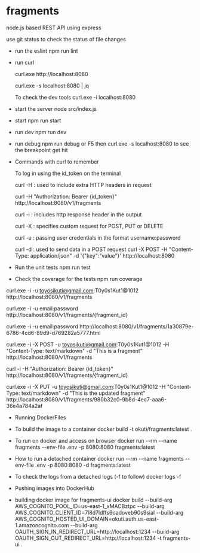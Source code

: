 # fragments

node.js based REST API using express

use git status to check the status of file changes

- run the eslint
  npm run lint

- run curl

  curl.exe http://localhost:8080

  curl.exe -s localhost:8080 | jq

  To check the dev tools curl.exe -i localhost:8080

- start the server
  node src/index.js

- start
  npm run start
- run dev
  npm run dev
- run debug
  npm run debug or F5
  then curl.exe -s localhost:8080 to see the breakpoint get hit

- Commands with curl to remember 

  To log in using the id_token on the terminal

  curl -H : used to include extra HTTP headers in request 

  curl -H "Authorization: Bearer {id_token}" http://localhost:8080/v1/fragments 

  curl -i : includes http response header in the output

  curl -X : specifies custom request for POST, PUT or DELETE

  curl -u : passing user credentials in the format username:password
  
  curl -d : used to send data in a POST request curl -X POST -H "Content-Type: application/json" -d '{"key":"value"}' http://localhost:8080

- Run the unit tests
  npm run test

- Check the coverage for the tests 
  npm run coverage

curl.exe -i -u toyosikuti@gmail.com:T0y0s1Kut1@1012 http://localhost:8080/v1/fragments

curl.exe -i -u email:password http://localhost:8080/v1/fragments/{fragment_id}

curl.exe -i -u email:password http://localhost:8080/v1/fragments/1a30879e-6786-4cd6-89d9-d769282a5777.html

curl.exe -i -X POST -u toyosikuti@gmail.com:T0y0s1Kut1@1012 -H "Content-Type: text/markdown" -d "This is a fragment" http://localhost:8080/v1/fragments

curl -i -H "Authorization: Bearer {id_token}" http://localhost:8080/v1/fragments/{fragment_id}

curl.exe -i -X PUT -u toyosikuti@gmail.com:T0y0s1Kut1@1012 -H "Content-Type: text/markdown" -d "This is the updated fragment" http://localhost:8080/v1/fragments/980b32c0-9b8d-4ec7-aaa6-36e4a784a2af

- Running DockerFiles

- To build the image to a container
docker build -t okuti/fragments:latest .

- To run on docker and access on browser
docker run --rm --name fragments --env-file .env -p 8080:8080 fragments:latest

- How to run a detached container 
docker run --rm --name fragments --env-file .env -p 8080:8080 -d fragments:latest

- To check the logs from a detached logs (-f to follow)
docker logs -f <dockerid>

- Pushing images into DockerHub

- building docker image for fragments-ui 
docker build --build-arg AWS_COGNITO_POOL_ID=us-east-1_xMACBztpc --build-arg AWS_COGNITO_CLIENT_ID=7l8d7ldffs6oadoveb90s9sial --build-arg AWS_COGNITO_HOSTED_UI_DOMAIN=okuti.auth.us-east-1.amazoncognito.com --build-arg OAUTH_SIGN_IN_REDIRECT_URL=http://localhost:1234 --build-arg OAUTH_SIGN_OUT_REDIRECT_URL=http://localhost:1234 -t fragments-ui .